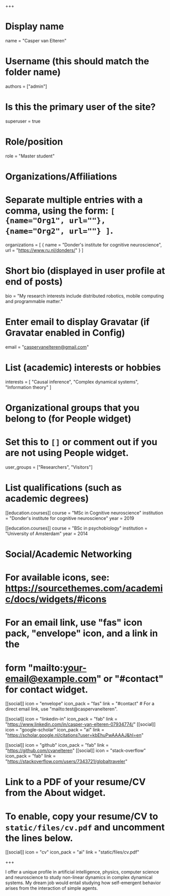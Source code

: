 +++
# Display name
name = "Casper van Elteren"

# Username (this should match the folder name)
authors = ["admin"]

# Is this the primary user of the site?
superuser = true

# Role/position
role = "Master student"

# Organizations/Affiliations
#   Separate multiple entries with a comma, using the form: `[ {name="Org1", url=""}, {name="Org2", url=""} ]`.
organizations = [ { name = "Donder's institute for cognitive neuroscience", url = "https://www.ru.nl/donders/" } ]

# Short bio (displayed in user profile at end of posts)
bio = "My research interests include distributed robotics, mobile computing and programmable matter."

# Enter email to display Gravatar (if Gravatar enabled in Config)
email = "caspervanelteren@gmail.com"

# List (academic) interests or hobbies
interests = [
  "Causal inference",
  "Complex dynamical systems",
  "Information theory"
]

# Organizational groups that you belong to (for People widget)
#   Set this to `[]` or comment out if you are not using People widget.
user_groups = ["Researchers", "Visitors"]

# List qualifications (such as academic degrees)

[[education.courses]]
  course = "MSc in Cognitive neuroscience"
  institution = "Donder's institute for cognitive neuroscience"
  year = 2019

[[education.courses]]
  course = "BSc in psychobiology"
  institution = "University of Amsterdam"
  year = 2014

# Social/Academic Networking
# For available icons, see: https://sourcethemes.com/academic/docs/widgets/#icons
#   For an email link, use "fas" icon pack, "envelope" icon, and a link in the
#   form "mailto:your-email@example.com" or "#contact" for contact widget.

[[social]]
  icon = "envelope"
  icon_pack = "fas"
  link = "#contact"  # For a direct email link, use "mailto:test@caspervanelteren".

[[social]]
    icon = "linkedin-in"
    icon_pack = "fab"
    link = "https://www.linkedin.com/in/casper-van-elteren-07934774/"
[[social]]
  icon = "google-scholar"
  icon_pack = "ai"
  link = "https://scholar.google.nl/citations?user=kbEhuPwAAAAJ&hl=en"

[[social]]
  icon = "github"
  icon_pack = "fab"
  link = "https://github.com/cvanelteren"
[[social]]
    icon = "stack-overflow"
    icon_pack = "fab"
    link = "https://stackoverflow.com/users/7343721/globaltraveler"

# Link to a PDF of your resume/CV from the About widget.
# To enable, copy your resume/CV to `static/files/cv.pdf` and uncomment the lines below.
 [[social]]
   icon = "cv"
   icon_pack = "ai"
   link = "static/files/cv.pdf"

+++

I offer a unique profile in artificial intelligence, physics, computer science and  neuroscience to study non-linear dynamics in complex dynamical systems. My dream job would entail studying how self-emergent behavior arises from the interaction of simple agents.

